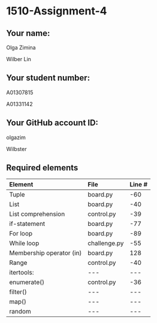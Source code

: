 # 1510-Assignment-4

## Your name:
<p>Olga Zimina</p>
<p>Wilber Lin</p>

## Your student number:
<p>A01307815</p>
<p>A01331142</p>

## Your GitHub account ID:
<p>olgazim</p> 
<p>Wilbster</p>


## Required elements

| Element                   | File         | Line # |
|:--------------------------|:-------------|:-------|
| Tuple                     | board.py     | -60    |
| List                      | board.py     | -40    |
| List comprehension        | control.py   | -39    |
| if-statement              | board.py     | -77    |
| For loop                  | board.py     | -89    |
| While loop                | challenge.py | -55    |
| Membership operator (in)  | board.py     | 128    |
| Range                     | control.py   | -40    |
| itertools:                | ---          | ---    |
| enumerate()               | control.py   | -36    |
| filter()                  | ---          | ---    |
| map()                     | ---          | ---    |
| random                    | ---          | ---    |



